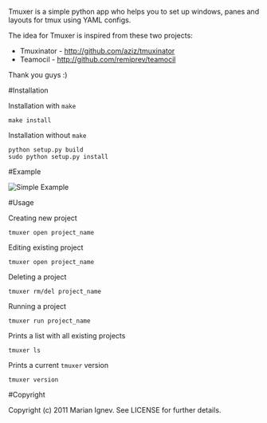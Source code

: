 Tmuxer is a simple python app who helps you to set up windows, panes and layouts for tmux using YAML configs.

The idea for Tmuxer is inspired from these two projects:

* Tmuxinator - http://github.com/aziz/tmuxinator
* Teamocil - http://github.com/remiprev/teamocil

Thank you guys :)

#Installation

Installation with `make`

    make install

Installation without `make`

    python setup.py build
    sudo python setup.py install 

#Example

![Simple Example](http://dl.dropbox.com/u/4710119/tmuxer/tmuxer_simple_example.png)

#Usage

Creating new project

    tmuxer open project_name

Editing existing project

    tmuxer open project_name

Deleting a project

    tmuxer rm/del project_name

Running a project
    
    tmuxer run project_name

Prints a list with all existing projects

    tmuxer ls

Prints a current `tmuxer` version

    tmuxer version

#Copyright

Copyright (c) 2011 Marian Ignev. See LICENSE for further details.
